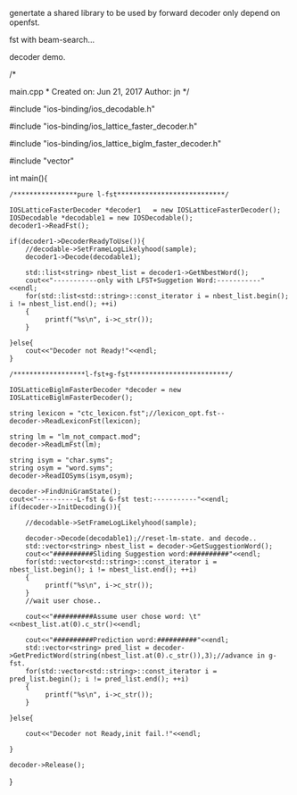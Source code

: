 genertate a shared library to be used by forward decoder only depend on openfst.

fst with beam-search...

decoder demo.

/*


main.cpp
*
 Created on: Jun 21, 2017
     Author: jn
*/


#include "ios-binding/ios_decodable.h"

#include "ios-binding/ios_lattice_faster_decoder.h"

#include "ios-binding/ios_lattice_biglm_faster_decoder.h"

#include "vector"

int main(){

	/****************pure l-fst***************************/

	IOSLatticeFasterDecoder *decoder1   = new IOSLatticeFasterDecoder();
	IOSDecodable *decodable1 = new IOSDecodable();
	decoder1->ReadFst();

	if(decoder1->DecoderReadyToUse()){
		//decodable->SetFrameLogLikelyhood(sample);
		decoder1->Decode(decodable1);

		std::list<string> nbest_list = decoder1->GetNbestWord();
		cout<<"-----------only with LFST+Suggetion Word:-----------"<<endl;
		for(std::list<std::string>::const_iterator i = nbest_list.begin(); i != nbest_list.end(); ++i)
		{
			 printf("%s\n", i->c_str());
		}

	}else{
		cout<<"Decoder not Ready!"<<endl;
	}

	/******************l-fst+g-fst*************************/

	IOSLatticeBiglmFasterDecoder *decoder = new IOSLatticeBiglmFasterDecoder();

	string lexicon = "ctc_lexicon.fst";//lexicon_opt.fst--
	decoder->ReadLexiconFst(lexicon);

	string lm = "lm_not_compact.mod";
	decoder->ReadLmFst(lm);

	string isym = "char.syms";
	string osym = "word.syms";
	decoder->ReadIOSyms(isym,osym);

	decoder->FindUniGramState();
	cout<<"----------L-fst & G-fst test:-----------"<<endl;
	if(decoder->InitDecoding()){

		//decodable->SetFrameLogLikelyhood(sample);

		decoder->Decode(decodable1);//reset-lm-state. and decode..
		std::vector<string> nbest_list = decoder->GetSuggestionWord();
		cout<<"##########Sliding Suggestion word:##########"<<endl;
		for(std::vector<std::string>::const_iterator i = nbest_list.begin(); i != nbest_list.end(); ++i)
		{
			 printf("%s\n", i->c_str());
		}
		//wait user chose..

		cout<<"##########Assume user chose word: \t"<<nbest_list.at(0).c_str()<<endl;

		cout<<"##########Prediction word:##########"<<endl;
		std::vector<string> pred_list = decoder->GetPredictWord(string(nbest_list.at(0).c_str()),3);//advance in g-fst.
		for(std::vector<std::string>::const_iterator i = pred_list.begin(); i != pred_list.end(); ++i)
		{
			 printf("%s\n", i->c_str());
		}

	}else{

		cout<<"Decoder not Ready,init fail.!"<<endl;

	}

	decoder->Release();

}